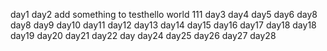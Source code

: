 day1
day2
add something to testhello world
111
day3
day4
day5
day6
day8
day8
day9
day10
day11
day12
day13
day14
day15
day16
day17
day18
day18
day19
day20
day21
day22
day
day24
day25
day26
day27
day28
